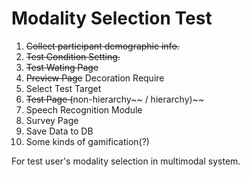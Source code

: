 # Modality Selection Test

1. ~~Collect participant demographic info.~~
2. ~~Test Condition Setting.~~
3. ~~Test Wating Page~~
4. ~~Preview Page~~  Decoration Require
5. Select Test Target
6. ~~Test Page (~~non-hierarchy~~ / hierarchy)~~
7. Speech Recognition Module
8. Survey Page
9. Save Data to DB
10. Some kinds of gamification(?)

For test user's modality selection in multimodal system.
